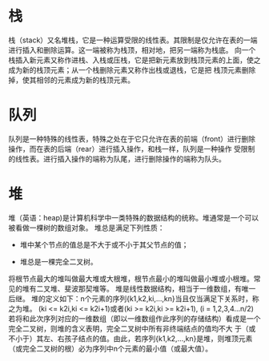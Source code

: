 # 栈

栈（stack）又名堆栈，它是一种运算受限的线性表。其限制是仅允许在表的一端进行插入和删除运算。这一端被称为栈顶，相对地，把另一端称为栈底。
向一个栈插入新元素又称作进栈、入栈或压栈，它是把新元素放到栈顶元素的上面，使之成为新的栈顶元素；从一个栈删除元素又称作出栈或退栈，它是把
栈顶元素删除掉，使其相邻的元素成为新的栈顶元素。

# 队列

队列是一种特殊的线性表，特殊之处在于它只允许在表的前端（front）进行删除操作，而在表的后端（rear）进行插入操作，和栈一样，队列是一种操作
受限制的线性表。进行插入操作的端称为队尾，进行删除操作的端称为队头。

# 堆

堆（英语：heap)是计算机科学中一类特殊的数据结构的统称。堆通常是一个可以被看做一棵树的数组对象。
堆总是满足下列性质：
* 堆中某个节点的值总是不大于或不小于其父节点的值；

* 堆总是一棵完全二叉树。

将根节点最大的堆叫做最大堆或大根堆，根节点最小的堆叫做最小堆或小根堆。常见的堆有二叉堆、斐波那契堆等。
堆是线性数据结构，相当于一维数组，有唯一后继。
堆的定义如下：n个元素的序列{k1,k2,ki,…,kn}当且仅当满足下关系时，称之为堆。
(ki <= k2i,ki <= k2i+1)或者(ki >= k2i,ki >= k2i+1), (i = 1,2,3,4...n/2)
若将和此次序列对应的一维数组（即以一维数组作此序列的存储结构）看成是一个完全二叉树，则堆的含义表明，完全二叉树中所有非终端结点的值均不大
于（或不小于）其左、右孩子结点的值。由此，若序列{k1,k2,…,kn}是堆，则堆顶元素（或完全二叉树的根）必为序列中n个元素的最小值（或最大值）。